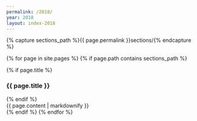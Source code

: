```yaml
---
permalink: /2018/
year: 2018
layout: index-2018
---
```


{% capture sections_path %}{{ page.permalink }}sections/{% endcapture %}

{% for page in site.pages %}
{% if page.path contains sections_path %}
<section id="etc_2018_{{ page.about }}"  class="b-section b-section_{{ page.section_type }}">
  {% if page.title %}
  <h3 class="b-section__title">{{ page.title }}</h3>
  {% endif %} 
  <div class="b-{{ page.type }}">
       {{ page.content | markdownify }}
  </div>
</section>
{% endif %}
{% endfor %}
